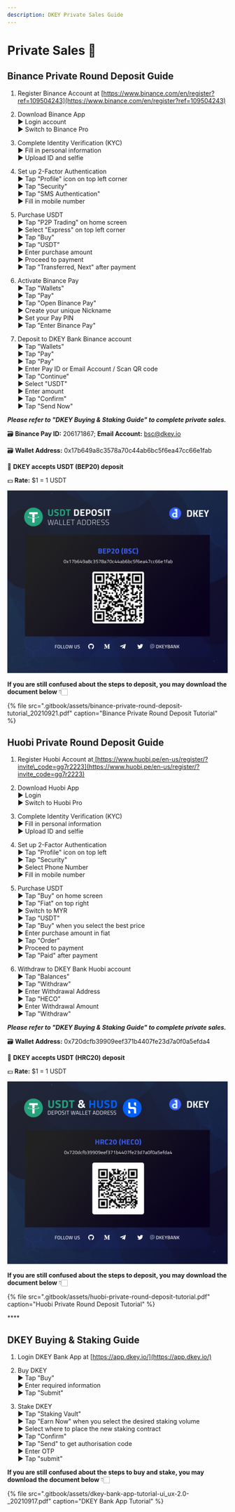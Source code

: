 ```yaml
---
description: DKEY Private Sales Guide
---
```


# Private Sales 🎯

## **Binance Private Round Deposit Guide**

1. Register Binance Account at [https://www.binance.com/en/register?ref=109504243](https://www.binance.com/en/register?ref=109504243) 

2. Download Binance App  
   ▶ Login account  
   ▶ Switch to Binance Pro

3. Complete Identity Verification \(KYC\)  
   ▶ Fill in personal information  
   ▶ Upload ID and selfie

4. Set up 2-Factor Authentication  
   ▶ Tap "Profile" icon on top left corner  
   ▶ Tap "Security"  
   ▶ Tap "SMS Authentication"  
   ▶ Fill in mobile number

5. Purchase USDT  
   ▶ Tap "P2P Trading" on home screen  
   ▶ Select "Express" on top left corner  
   ▶ Tap "Buy"  
   ▶ Tap "USDT"  
   ▶ Enter purchase amount  
   ▶ Proceed to payment  
   ▶ Tap "Transferred, Next" after payment

6. Activate Binance Pay  
   ▶ Tap "Wallets"  
   ▶ Tap "Pay"  
   ▶ Tap "Open Binance Pay"  
   ▶ Create your unique Nickname  
   ▶ Set your Pay PIN  
   ▶ Tap "Enter Binance Pay"

7. Deposit to DKEY Bank Binance account  
   ▶ Tap "Wallets"  
   ▶ Tap "Pay"  
   ▶ Tap "Pay"  
   ▶ Enter Pay ID or Email Account / Scan QR code  
   ▶ Tap "Continue"  
   ▶ Select "USDT"  
   ▶ Enter amount  
   ▶ Tap "Confirm"  
   ▶ Tap "Send Now"

_**Please refer to "DKEY Buying & Staking Guide" to complete private sales.**_



🗃 **Binance Pay ID:** 206171867; **Email Account:** [bsc@dkey.io](mailto:bsc@dkey.io)

🗃 **Wallet Address:** 0x17b649a8c3578a70c44ab6bc5f6ea47cc66e1fab

🔑 **DKEY accepts USDT \(BEP20\) deposit**

💵 **Rate:** $1 = 1 USDT

![](.gitbook/assets/usdt-deposit-poster_bep20.jpg)

**If you are still confused about the steps to deposit, you may download the document below** 👇🏻 

{% file src=".gitbook/assets/binance-private-round-deposit-tutorial\_20210921.pdf" caption="Binance Private Round Deposit Tutorial" %}



## Huobi Private Round Deposit Guide

1. Register Huobi Account at[ ](https://bit.ly/3gdMois)[https://www.huobi.pe/en-us/register/?invite\_code=gg7r2223](https://www.huobi.pe/en-us/register/?invite_code=gg7r2223)

2. Download Huobi App  
   ▶ Login   
   ▶ Switch to Huobi Pro

3. Complete Identity Verification \(KYC\)  
   ▶ Fill in personal information  
   ▶ Upload ID and selfie

4. Set up 2-Factor Authentication  
   ▶ Tap "Profile" icon on top left  
   ▶ Tap "Security"  
   ▶ Select Phone Number  
   ▶ Fill in mobile number

5. Purchase USDT  
   ▶ Tap "Buy" on home screen  
   ▶ Tap "Fiat" on top right  
   ▶ Switch to MYR  
   ▶ Tap "USDT"  
   ▶ Tap "Buy" when you select the best price  
   ▶ Enter purchase amount in fiat  
   ▶ Tap "Order"  
   ▶ Proceed to payment  
   ▶ Tap "Paid" after payment

6. Withdraw to DKEY Bank Huobi account  
   ▶ Tap "Balances"  
   ▶ Tap "Withdraw"  
   ▶ Enter Withdrawal Address  
   ▶ Tap "HECO"  
   ▶ Enter Withdrawal Amount  
   ▶ Tap "Withdraw"

_**Please refer to "DKEY Buying & Staking Guide" to complete private sales.**_



🗃 **Wallet Address:** 0x720dcfb39909eef371b4407fe23d7a0f0a5efda4  
  
🔑 **DKEY accepts USDT \(HRC20\) deposit**

💵 **Rate:** $1 = 1 USDT

![](.gitbook/assets/hrc20_usdt-and-husd.jpg)

**If you are still confused about the steps to deposit, you may download the document below** 👇🏻 

{% file src=".gitbook/assets/huobi-private-round-deposit-tutorial.pdf" caption="Huobi Private Round Deposit Tutorial" %}

\*\*\*\*

## **DKEY Buying & Staking Guide**

1. Login DKEY Bank App at [https://app.dkey.io/](https://app.dkey.io/)

2. Buy DKEY  
   ▶ Tap "Buy"  
   ▶ Enter required information  
   ▶ Tap "Submit"

3. Stake DKEY  
   ▶ Tap "Staking Vault"  
   ▶ Tap "Earn Now" when you select the desired staking volume  
   ▶ Select where to place the new staking contract  
   ▶ Tap "Confirm"  
   ▶ Tap "Send" to get authorisation code  
   ▶ Enter OTP  
   ▶ Tap "submit"



**If you are still confused about the steps to buy and stake, you may download the document below** 👇🏻 

{% file src=".gitbook/assets/dkey-bank-app-tutorial-ui\_ux-2.0-\_20210917.pdf" caption="DKEY Bank App Tutorial" %}



